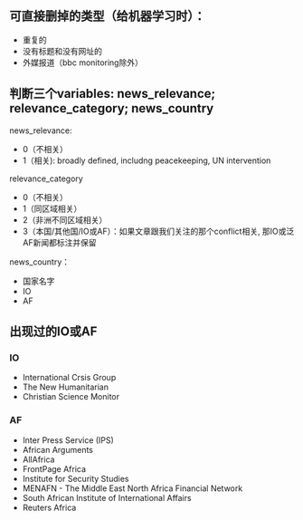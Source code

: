 ## 可直接删掉的类型（给机器学习时）：
- 重复的
- 没有标题和没有网址的
- 外媒报道（bbc monitoring除外）

## 判断三个variables: news_relevance; relevance_category; news_country

news_relevance: 
- 0（不相关）
- 1（相关): broadly defined, includng peacekeeping, UN intervention

relevance_category
- 0（不相关）
- 1（同区域相关）
- 2（非洲不同区域相关）
- 3（本国/其他国/IO或AF）：如果文章跟我们关注的那个conflict相关, 那IO或泛AF新闻都标注并保留


news_country：
- 国家名字
- IO
- AF

## 出现过的IO或AF

### IO

- International Crsis Group
- The New Humanitarian
- Christian Science Monitor


### AF
- Inter Press Service (IPS)
- African Arguments
- AllAfrica
- FrontPage Africa
- Institute for Security Studies
- MENAFN - The Middle East North Africa Financial Network
- South African Institute of International Affairs
- Reuters Africa
